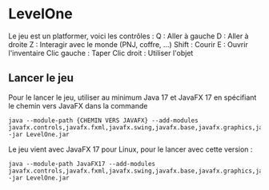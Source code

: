 # LevelOne




Le jeu est un platformer, voici les contrôles :
Q : Aller à gauche
D : Aller à droite
Z : Interagir avec le monde (PNJ, coffre, ...)
Shift : Courir
E : Ouvrir l'inventaire
Clic gauche : Taper
Clic droit : Utiliser l'objet




## Lancer le jeu
Pour le lancer le jeu, utiliser au minimum Java 17 et JavaFX 17 en spécifiant le chemin vers JavaFX dans la commande
```
java --module-path {CHEMIN VERS JAVAFX} --add-modules javafx.controls,javafx.fxml,javafx.swing,javafx.base,javafx.graphics,javafx.media,javafx.web -jar LevelOne.jar
```




Le jeu vient avec JavaFX 17 pour Linux, pour le lancer avec cette version :
```
java --module-path JavaFX17 --add-modules javafx.controls,javafx.fxml,javafx.swing,javafx.base,javafx.graphics,javafx.media,javafx.web -jar LevelOne.jar
```
